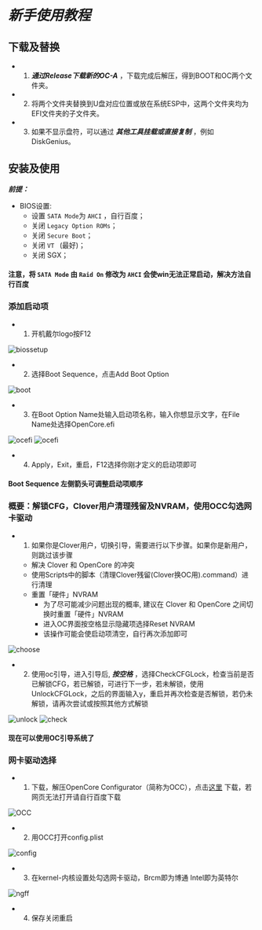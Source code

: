 # ***新手使用教程***

## 下载及替换
* 1.  ***通过Release下载新的OC-A*** ，下载完成后解压，得到BOOT和OC两个文件夹。
* 2. 将两个文件夹替换到U盘对应位置或放在系统ESP中，这两个文件夹均为EFI文件夹的子文件夹。
* 3. 如果不显示盘符，可以通过 ***其他工具挂载或直接复制*** ，例如DiskGenius。

## 安装及使用
 ***前提：*** 
* BIOS设置:
  * 设置 `SATA Mode`为 `AHCI` ，自行百度；
  * 关闭 `Legacy Option ROMs`；
  * 关闭 `Secure Boot`；
  * 关闭 `VT ` (最好)；
  * 关闭 SGX；
#### 注意，将 `SATA Mode` 由 `Raid On` 修改为 `AHCI` 会使win无法正常启动，解决方法自行百度

### 添加启动项
* 1. 开机戴尔logo按F12

<img src="https://gitee.com/vicjl/pic/raw/master/img/biossetup.jpg" alt="biossetup" />

* 2. 选择Boot Sequence，点击Add Boot Option
<img src="https://gitee.com/vicjl/pic/raw/master/img/boot.jpg" alt="boot" />

* 3. 在Boot Option Name处输入启动项名称，输入你想显示文字，在File Name处选择OpenCore.efi
<img src="https://gitee.com/vicjl/pic/raw/master/img/ocefi0.jpg" alt="ocefi" />
<img src="https://gitee.com/vicjl/pic/raw/master/img/ocefi.jpg" alt="ocefi" />

* 4. Apply，Exit，重启，F12选择你刚才定义的启动项即可

#### Boot Sequence 左侧箭头可调整启动项顺序

### 概要：解锁CFG，Clover用户清理残留及NVRAM，使用OCC勾选网卡驱动

* 1. 如果你是Clover用户，切换引导，需要进行以下步骤。如果你是新用户，则跳过该步骤
  *  解决 Clover 和 OpenCore 的冲突
    * 使用Scripts中的脚本（清理Clover残留(Clover换OC用).command）进行清理
  * 重置「硬件」NVRAM
    * 为了尽可能减少问题出现的概率, 建议在 Clover 和 OpenCore 之间切换时重置「硬件」NVRAM
    * 进入OC界面按空格显示隐藏项选择Reset NVRAM
    * 该操作可能会使启动项清空，自行再次添加即可
<img src="https://gitee.com/vicjl/pic/raw/master/img/choose.jpg" alt="choose" />


* 2. 使用oc引导，进入引导后, ***按空格*** ，选择CheckCFGLock，检查当前是否已解锁CFG，若已解锁，可进行下一步，若未解锁，使用UnlockCFGLock，之后的界面输入y，重启并再次检查是否解锁，若仍未解锁，请再次尝试或按照其他方式解锁

<img src="https://gitee.com/vicjl/pic/raw/master/img/unlock.jpg" alt="unlock" />
<img src="https://gitee.com/vicjl/pic/raw/master/img/check.jpg" alt="check" />

#### 现在可以使用OC引导系统了

### 网卡驱动选择

* 1. 下载，解压OpenCore Configurator（简称为OCC），点击[这里](https://mackie100projects.altervista.org/opencore-configurator/) 下载，若网页无法打开请自行百度下载
<img src="https://gitee.com/vicjl/pic/raw/master/img/occ.jpg" alt="OCC" />

* 2. 用OCC打开config.plist
<img src="https://gitee.com/vicjl/pic/raw/master/img/occconfig.jpg" alt="config" />

* 3. 在kernel-内核设置处勾选网卡驱动，Brcm即为博通
Intel即为英特尔
<img src="https://gitee.com/vicjl/pic/raw/master/img/ngff.jpg" alt="ngff" />

* 4. 保存关闭重启
